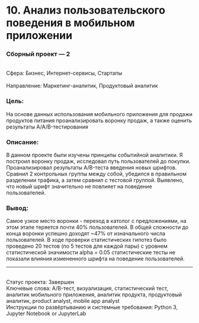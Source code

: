 # 10. Анализ пользовательского поведения в мобильном приложении	
### Сборный проект — 2 	
<br>Сфера: Бизнес, Интернет-сервисы, Стартапы	
<br>Направление: Маркетинг-аналитик, Продуктовый аналитик	
### Цель: 
На основе данных использования мобильного приложения для продажи продуктов питания проанализировать воронку продаж, а также оценить результаты A/A/B-тестирования 	
### Описание: 
В данном проекте были изучены принципы событийной аналитики. Я построил воронку продаж, исследовал путь пользователей до покупки. Проанализировал результаты A/B-теста введения новых шрифтов. Сравнил 2 контрольных группы между собой, убедился в правильном разделении трафика, а затем сравнил с тестовой группой. Выявлено, что новый шрифт значительно не повлияет на поведение пользователей.	
### Вывод: 
Cамое узкое место воронки - переход в католог с предложениями, на этом этапе теряется почти 40% пользователей. B общей сложности до конца воронки успешно доходят ~47% от изначального числа пользователей. B ходе проверки статистических гипотез было проведено 20 тестов (по 5 тестов для каждой пары) с уровнем статистической значимости alpha = 0.05 статистические тесты не показали влияния измененного шрифта на поведение пользователей.
***
<br>Статус проекта: Завершен
<br>Ключевые слова: A/B-тест, визуализация, статистический тест, аналитик мобильного приложения, аналитик продукта, продуктовый аналитик, product analyst, mobile app analyst
<br>Инструкции по развёртыванию и системные требования: Python 3, Jupyter Notebook or JupyterLab
